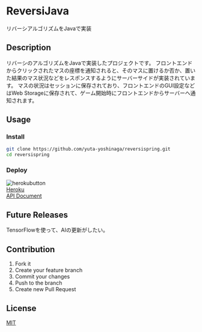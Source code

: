 # ReversiJava
リバーシアルゴリズムをJavaで実装

## Description
リバーシのアルゴリズムをJavaで実装したプロジェクトです。
フロントエンドからクリックされたマスの座標を通知されると、そのマスに置けるか否か、置いた結果のマス状況などをレスポンスするようにサーバーサイドが実装されています。
マスの状況はセッションに保存されており、フロントエンドのGUI設定などはWeb Storageに保存されて、ゲーム開始時にフロントエンドからサーバーへ通知されます。

## Usage
### Install
```sh
git clone https://github.com/yuta-yoshinaga/reversispring.git
cd reversispring
```

### Deploy
![herokubutton](https://www.herokucdn.com/deploy/button.svg)  
[Heroku](https://reversispring.herokuapp.com/)<br>
[API Document](https://yuta-yoshinaga.github.io/reversispring/)

## Future Releases
TensorFlowを使って、AIの更新がしたい。

## Contribution
1. Fork it  
2. Create your feature branch  
3. Commit your changes  
4. Push to the branch  
5. Create new Pull Request

## License
[MIT](LICENSE)